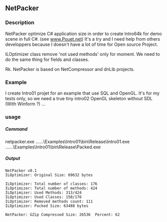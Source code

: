 
## NetPacker

###  Description
 NetPacker optimize C# application size in order to create Intro64k for demo scene in full C#. (see www.Pouet.net)
 It's a try and I need help from others developpers because I doesn't have a lot of time for Open source Project.
  
 ILOptimizer class remove 'not used methods' only for moment.
 We need to do the same thing for fields and classes.
 

 Rk. NetPacker is based on NetCompressor and dnLib projects.
  
###  Example
I create Intro01 projet for an example that use SQL and OpenGL.
It's for my tests only, so we need a true tiny intro02 OpenGL skeleton without SDL (With Winform ?) ...

### usage

##### Command

netpacker.exe ..\..\..\Examples\Intro01\bin\Release\Intro01.exe ..\..\..\Examples\Intro01\bin\Release\Packed.exe

##### Output
```
NetPacker v0.1
ILOptimizer: Original Size: 69632 bytes

ILOptimizer: Total number of classes: 176
ILOptimizer: Total number of methods: 424
ILOptimizer: Used Methods: 313/424
ILOptimizer: Used Classes: 150/176
ILOptimizer: Removed methods count: 111
ILOptimizer: Packed Size: 63488 bytes

NetPacker: GZip Compressed Size: 26536  Percent: 62
```
